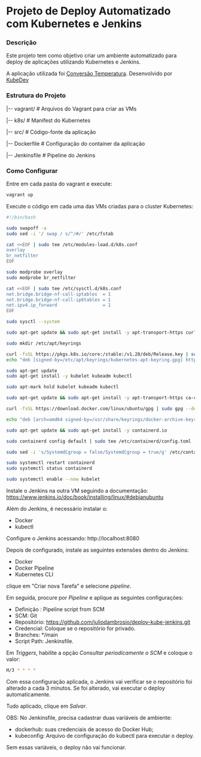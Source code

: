 # Projeto de Deploy Automatizado com Kubernetes e Jenkins

### Descrição
Este projeto tem como objetivo criar um ambiente automatizado para deploy de aplicações utilizando Kubernetes e Jenkins. 

A aplicação utilizada foi [Conversão Temperatura](https://github.com/KubeDev/conversao-temperatura/). Desenvolvido por [KubeDev](https://github.com/KubeDev)

### Estrutura do Projeto


|-- vagrant/        # Arquivos do Vagrant para criar as VMs

|-- k8s/            # Manifest do Kubernetes 

|-- src/            # Código-fonte da aplicação

|-- Dockerfile      # Configuração do container da aplicação

|-- Jenkinsfile     # Pipeline do Jenkins


### Como Configurar
Entre em cada pasta do vagrant e execute: 

```bash
vagrant up
```
Execute o código em cada uma das VMs criadas para o cluster Kubernetes: 

```bash
#!/bin/bash

sudo swapoff -a
sudo sed -i '/ swap / s/^/#/' /etc/fstab

cat <<EOF | sudo tee /etc/modules-load.d/k8s.conf
overlay
br_netfilter
EOF

sudo modprobe overlay
sudo modprobe br_netfilter 

cat <<EOF | sudo tee /etc/sysctl.d/k8s.conf
net.bridge.bridge-nf-call-iptables  = 1
net.bridge.bridge-nf-call-ip6tables = 1
net.ipv4.ip_forward                 = 1
EOF

sudo sysctl --system

sudo apt-get update && sudo apt-get install -y apt-transport-https curl

sudo mkdir /etc/apt/keyrings

curl -fsSL https://pkgs.k8s.io/core:/stable:/v1.28/deb/Release.key | sudo gpg --dearmor -o /etc/apt/keyrings/kubernetes-apt-keyring.gpg
echo "deb [signed-by=/etc/apt/keyrings/kubernetes-apt-keyring.gpg] https://pkgs.k8s.io/core:/stable:/v1.28/deb/ /" | sudo tee /etc/apt/sources.list.d/kubernetes.list

sudo apt-get update
sudo apt-get install -y kubelet kubeadm kubectl

sudo apt-mark hold kubelet kubeadm kubectl

sudo apt-get update && sudo apt-get install -y apt-transport-https ca-certificates curl gnupg lsb-release

curl -fsSL https://download.docker.com/linux/ubuntu/gpg | sudo gpg --dearmor -o /usr/share/keyrings/docker-archive-keyring.gpg

echo "deb [arch=amd64 signed-by=/usr/share/keyrings/docker-archive-keyring.gpg] https://download.docker.com/linux/ubuntu $(lsb_release -cs) stable" | sudo tee /etc/apt/sources.list.d/docker.list > /dev/null

sudo apt-get update && sudo apt-get install -y containerd.io

sudo containerd config default | sudo tee /etc/containerd/config.toml

sudo sed -i 's/SystemdCgroup = false/SystemdCgroup = true/g' /etc/containerd/config.toml

sudo systemctl restart containerd
sudo systemctl status containerd

sudo systemctl enable --now kubelet
```

Instale o Jenkins na outra VM seguindo a documentação: https://www.jenkins.io/doc/book/installing/linux/#debianubuntu

Além do Jenkins, é necessário instalar o: 

- Docker
- kubectl

Configure o Jenkins acessando: http://localhost:8080

Depois de configurado, instale as seguintes extensões dentro do Jenkins:

- Docker
- Docker Pipeline
- Kubernetes CLI

clique em "Criar nova Tarefa" e selecione *pipeline*. 

Em seguida, procure por *Pipeline* e aplique as seguintes configurações: 

- Definição : Pipeline script from SCM
- SCM: Git
- Repositório: https://github.com/juliodambrosio/deploy-kube-jenkins.git
- Credencial: Coloque se o repositório for privado.
- Branches: */main
- Script Path: Jenkinsfile.

Em *Triggers*, habilite a opção *Consultar periodicamente o SCM* e coloque o valor: 

```bash
H/3 * * * *
```
Com essa configuração aplicada, o Jenkins vai verificar se o repositório foi alterado a cada 3 minutos. Se foi alterado,  vai executar o deploy automaticamente.

Tudo aplicado, clique em *Salvar*.

OBS: No Jenkinsfile, precisa cadastrar duas variáveis de ambiente: 

- dockerhub: suas credenciais de acesso do Docker Hub;
- kubeconfig: Arquivo de configuração do kubectl para executar o deploy.

Sem essas variáveis, o deploy não vai funcionar.

